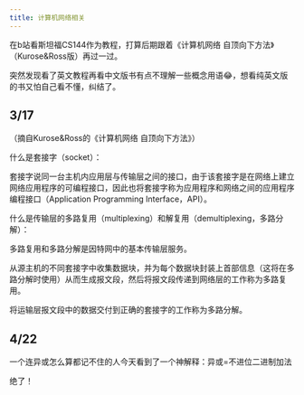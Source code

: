 ```yaml
---
title: 计算机网络相关
---
```


在b站看斯坦福CS144作为教程，打算后期跟着《计算机网络 自顶向下方法》（Kurose&Ross版）再过一过。

突然发现看了英文教程再看中文版书有点不理解一些概念用语😂，想看纯英文版的书又怕自己看不懂，纠结了。

## 3/17

（摘自Kurose&Ross的《计算机网络 自顶向下方法》）

什么是套接字（socket）：

套接字说同一台主机内应用层与传输层之间的接口，由于该套接字是在网络上建立网络应用程序的可编程接口，因此也将套接字称为应用程序和网络之间的应用程序编程接口（Application Programming Interface，API）。



什么是传输层的多路复用（multiplexing）和解复用（demultiplexing，多路分解）：

多路复用和多路分解是因特网中的基本传输层服务。

从源主机的不同套接字中收集数据块，并为每个数据块封装上首部信息（这将在多路分解时使用）从而生成报文段，然后将报文段传递到网络层的工作称为多路复用。

将运输层报文段中的数据交付到正确的套接字的工作称为多路分解。

## 4/22

一个连异或怎么算都记不住的人今天看到了一个神解释：异或=不进位二进制加法

绝了！